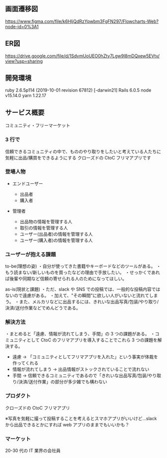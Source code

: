 ## 画面遷移図

https://www.figma.com/file/k6HIjQdRzYpwbm3FgFN297/Flowcharts-Web?node-id=0%3A1

## ER図

https://drive.google.com/file/d/1SdvmUoUEO0hZty7Lgw9l8mDQxew5EVtv/view?usp=sharing

## 開発環境

ruby 2.6.5p114 (2019-10-01 revision 67812) [-darwin21]
Rails 6.0.5
node v15.14.0
yarn 1.22.17

## サービス概要

コミュニティ・フリーマーケット

### 3 行で

信頼できるコミュニティの中で、もののやり取りをしたいと考えている人たちに
気軽に出品/購買をできるようにする
クローズドの CtoC フリマアプリです

### 登場人物

- エンドユーザー

  - 出品者
  - 購入者

- 管理者

  - 出品物の情報を管理する人
  - 取引の情報を管理する人
  - ユーザー(出品者)の情報を管理する人
  - ユーザー(購入者)の情報を管理する人

### ユーザーが抱える課題

to-be(理想の姿)
・自分が使ってきた書籍やキーボードなどのツールがある。
・もう読まない/新しいものを買ったなどの理由で手放したい。
・せっかくであれば後輩や同期など信頼の寄せられる人のためになってほしい。

as-is(現状と課題)
・ただ、slack や SNS での投稿では、一般的な投稿内容ではないので遠慮がある。
・加えて、"その瞬間"に欲しい人がいないと流れてしまう。
・また、メルカリなどに出品するには、きれいな出品写真/包装/やり取り/決済/送付作業などでめんどうである。

### 解決方法

・まとめると「遠慮、情報が流れてしまう、手間」の 3 つの課題がある。
・コミュニティとして CtoC のフリマアプリを導入することでこれら 3 つの課題を解決する。

- 遠慮 → 「コミュニティとしてフリマアプリを入れた」という事実が体裁を作ってくれる
- 情報が流れてしまう → 出品情報がストックされていることで流れない
- 手間 → 信頼できるコミュニティであるので「きれいな出品写真/包装/やり取り/決済/送付作業」の部分が多少雑でも構わない

### プロダクト

クローズドの CtoC フリマアプリ

※写真を気軽に撮って投稿することを考えるとスマホアプリがいいけど...slack から出品できるとかにすれば web アプリのままでもいいかも？

### マーケット

20-30 代の IT 業界の会社員
